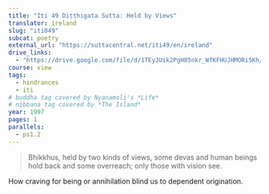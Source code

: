 ```yaml
---
title: "Iti 49 Diṭṭhigata Sutta: Held by Views"
translator: ireland
slug: "iti049"
subcat: poetry
external_url: "https://suttacentral.net/iti49/en/ireland"
drive_links:
  - "https://drive.google.com/file/d/1TEyJUik2PgH85nkr_WfKFHUJHMORi5Kh/view?usp=drivesdk"
course: view
tags:
  - hindrances
  - iti
# buddha tag covered by Nyanamoli's *Life*
# nibbana tag covered by *The Island*
year: 1997
pages: 1
parallels:
  - ps1.2
---
```


> Bhikkhus, held by two kinds of views, some devas and
human beings hold back and some overreach; only those with vision see.

How craving for being or annihilation blind us to dependent origination.
